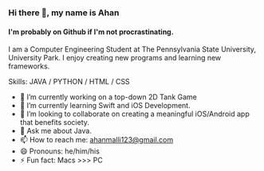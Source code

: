 ### Hi there 👋, my name is Ahan
#### I'm probably on Github if I'm not procrastinating.

I am a Computer Engineering Student at The Pennsylvania State University, University Park.  I enjoy creating new programs and learning new frameworks.

Skills: JAVA / PYTHON / HTML / CSS

- 🔭 I’m currently working on a top-down 2D Tank Game 
- 🌱 I’m currently learning Swift and iOS Development. 
- 👯 I’m looking to collaborate on creating a meaningful iOS/Android app that benefits society. 
- 💬 Ask me about Java. 
- 📫 How to reach me: ahanmalli123@gmail.com 
- 😄 Pronouns: he/him/his 
- ⚡ Fun fact: Macs >>> PC
